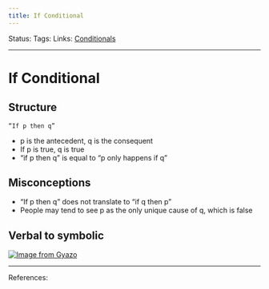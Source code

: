```yaml
---
title: If Conditional
---
```

Status:
Tags:
Links: [Conditionals](out/conditionals.md)
___
# If Conditional
## Structure
`“If p then q”`
 -  p is the antecedent, q is the consequent
-  If p is true, q is true
-  “if p then q” is equal to “p only happens if q”
## Misconceptions
-  “If p then q” does not translate to “if q then p”
-  People may tend to see p as the only unique cause of q, which is false
## Verbal to symbolic
[![Image from Gyazo](https://i.gyazo.com/aa60aeaf1ff835821958aa8b631c3755.png)](https://gyazo.com/aa60aeaf1ff835821958aa8b631c3755)
___
References: